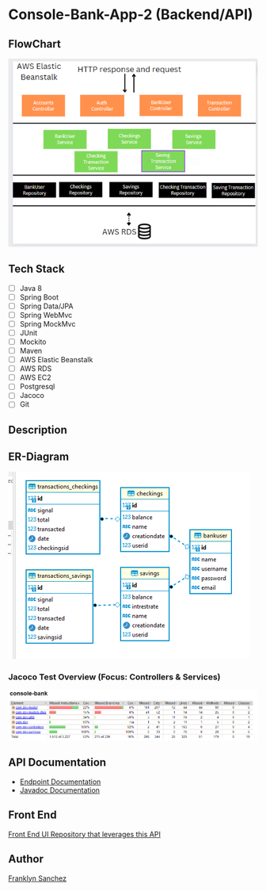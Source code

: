# Console-Bank-App-2 (Backend/API)

## FlowChart
![FlowChart](Console-bank-flowchart.PNG)

## Tech Stack
- [ ] Java 8
- [ ] Spring Boot
- [ ] Spring Data/JPA
- [ ] Spring WebMvc
- [ ] Spring MockMvc
- [ ] JUnit
- [ ] Mockito
- [ ] Maven
- [ ] AWS Elastic Beanstalk
- [ ] AWS RDS
- [ ] AWS EC2
- [ ] Postgresql
- [ ] Jacoco
- [ ] Git 

## Description

## ER-Diagram
![ER-Diagram](console-bank-er.PNG)


### Jacoco Test Overview (Focus: Controllers & Services)
![Jacoco Test coverage for Controller/Service layers:](console-bank-jac.PNG)

## API Documentation
- [Endpoint Documentation](https://studio.apicur.io/preview?aid=76452)
- [Javadoc Documentation]()

## Front End
[Front End UI Repository that leverages this API](https://github.com/fsanche3/Console-Bank-2-Frontend)

## Author
[Franklyn Sanchez](https://github.com/fsanche3)
